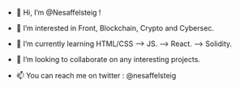 - 👋 Hi, I’m @Nesaffelsteig !

- 👀 I’m interested in Front, Blockchain, Crypto and Cybersec.
- 🌱 I’m currently learning HTML/CSS --> JS. --> React. --> Solidity.
- 💞️ I’m looking to collaborate on any interesting projects.

- 📫 You can reach me on twitter : @nesaffelsteig

